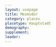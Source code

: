 ```yaml
---
layout: usepage
title: Mesmudor
category: places
placetype: Hauptstadt
demography: 
supplement:
leader:
---
```

